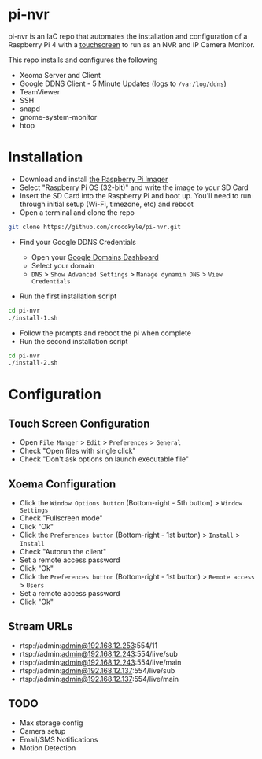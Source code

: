 # pi-nvr

pi-nvr is an IaC repo that automates the installation and configuration of a Raspberry Pi 4 with a [touchscreen](https://www.amazon.com/gp/product/B08Q34RS7M/ref=ppx_yo_dt_b_asin_title_o01_s01?ie=UTF8&psc=1) to run as an NVR and IP Camera Monitor.

This repo installs and configures the following
- Xeoma Server and Client
- Google DDNS Client - 5 Minute Updates (logs to `/var/log/ddns`)
- TeamViewer
- SSH
- snapd
- gnome-system-monitor
- htop

# Installation

- Download and install [the Raspberry Pi Imager](https://www.raspberrypi.org/software/)
- Select "Raspberry Pi OS (32-bit)" and write the image to your SD Card
- Insert the SD Card into the Raspberry Pi and boot up. You'll need to run through initial setup (Wi-Fi, timezone, etc) and reboot
- Open a terminal and clone the repo
```bash
git clone https://github.com/crocokyle/pi-nvr.git
```
- Find your Google DDNS Credentials
  - Open your [Google Domains Dashboard](https://domains.google.com/registrar)
  - Select your domain
  - `DNS` > `Show Advanced Settings` > `Manage dynamin DNS` > `View Credentials`

- Run the first installation script
```bash
cd pi-nvr
./install-1.sh
```
  - Follow the prompts and reboot the pi when complete
- Run the second installation script
```bash
cd pi-nvr
./install-2.sh
```

# Configuration

## Touch Screen Configuration
- Open `File Manger` > `Edit` > `Preferences` > `General`
- Check "Open files with single click"
- Check "Don't ask options on launch executable file"

## Xoema Configuration
- Click the `Window Options button` (Bottom-right - 5th button) > `Window Settings`
- Check "Fullscreen mode"
- Click "Ok"
- Click the `Preferences button` (Bottom-right - 1st button) > `Install` > `Install`
- Check "Autorun the client"
- Set a remote access password
- Click "Ok"
- Click the `Preferences button` (Bottom-right - 1st button) > `Remote access` > `Users`
- Set a remote access password
- Click "Ok"

## Stream URLs

- rtsp://admin:admin@192.168.12.253:554/11
- rtsp://admin:admin@192.168.12.243:554/live/sub
- rtsp://admin:admin@192.168.12.243:554/live/main
- rtsp://admin:admin@192.168.12.137:554/live/sub
- rtsp://admin:admin@192.168.12.137:554/live/main

## TODO
- Max storage config
- Camera setup
- Email/SMS Notifications
- Motion Detection
